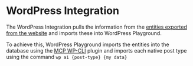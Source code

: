 # WordPress Integration
The WordPress Integration pulls the information from the [entities exported from the website](https://github.com/CMSFreedomOrg/CMSFreedom/blob/documentation/doc/extracting%20entities.md) and imports these into WordPress Playground. 

To achieve this, WordPress Playground imports the entities into the database using the [MCP WP-CLI](https://hackathon.cloudfest.com/project/wp-cli-mcp-host/) plugin and imports each native post type using the command `wp ai {post-type} {my data}`
 



